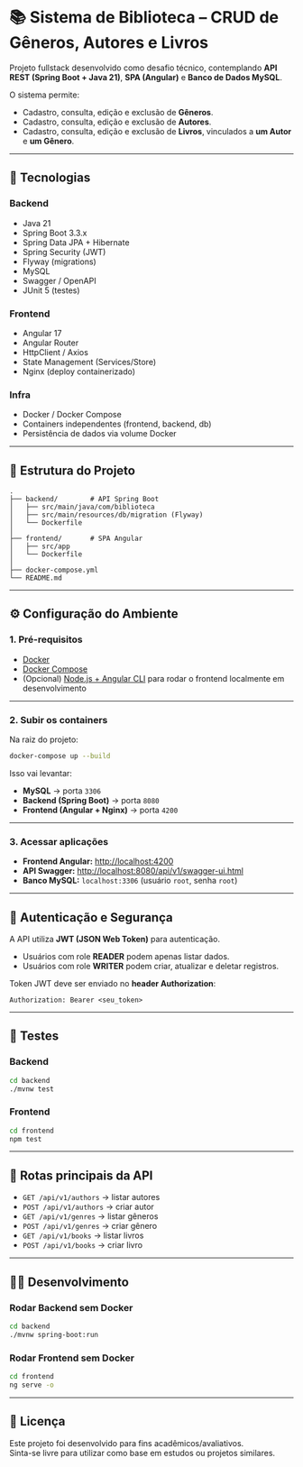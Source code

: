 # 📚 Sistema de Biblioteca – CRUD de Gêneros, Autores e Livros

Projeto fullstack desenvolvido como desafio técnico, contemplando **API REST (Spring Boot + Java 21)**, **SPA (Angular)** e **Banco de Dados MySQL**.  

O sistema permite:
- Cadastro, consulta, edição e exclusão de **Gêneros**.
- Cadastro, consulta, edição e exclusão de **Autores**.
- Cadastro, consulta, edição e exclusão de **Livros**, vinculados a **um Autor** e **um Gênero**.

---

## 🚀 Tecnologias

### Backend
- Java 21
- Spring Boot 3.3.x
- Spring Data JPA + Hibernate
- Spring Security (JWT)
- Flyway (migrations)
- MySQL
- Swagger / OpenAPI
- JUnit 5 (testes)

### Frontend
- Angular 17
- Angular Router
- HttpClient / Axios
- State Management (Services/Store)
- Nginx (deploy containerizado)

### Infra
- Docker / Docker Compose
- Containers independentes (frontend, backend, db)
- Persistência de dados via volume Docker

---

## 📂 Estrutura do Projeto

```
.
├── backend/        # API Spring Boot
│   ├── src/main/java/com/biblioteca
│   ├── src/main/resources/db/migration (Flyway)
│   └── Dockerfile
│
├── frontend/       # SPA Angular
│   ├── src/app
│   └── Dockerfile
│
├── docker-compose.yml
└── README.md
```

---

## ⚙️ Configuração do Ambiente

### 1. Pré-requisitos
- [Docker](https://docs.docker.com/get-docker/)
- [Docker Compose](https://docs.docker.com/compose/install/)
- (Opcional) [Node.js + Angular CLI](https://angular.io/cli) para rodar o frontend localmente em desenvolvimento

---

### 2. Subir os containers
Na raiz do projeto:

```bash
docker-compose up --build
```

Isso vai levantar:
- **MySQL** → porta `3306`
- **Backend (Spring Boot)** → porta `8080`
- **Frontend (Angular + Nginx)** → porta `4200`

---

### 3. Acessar aplicações

- **Frontend Angular:** [http://localhost:4200](http://localhost:4200)  
- **API Swagger:** [http://localhost:8080/api/v1/swagger-ui.html](http://localhost:8080/api/v1/swagger-ui.html)  
- **Banco MySQL:** `localhost:3306` (usuário `root`, senha `root`)

---

## 🔑 Autenticação e Segurança

A API utiliza **JWT (JSON Web Token)** para autenticação.  
- Usuários com role **READER** podem apenas listar dados.  
- Usuários com role **WRITER** podem criar, atualizar e deletar registros.  

Token JWT deve ser enviado no **header Authorization**:

```
Authorization: Bearer <seu_token>
```

---

## 🧪 Testes

### Backend
```bash
cd backend
./mvnw test
```

### Frontend
```bash
cd frontend
npm test
```

---

## 📌 Rotas principais da API

- `GET /api/v1/authors` → listar autores  
- `POST /api/v1/authors` → criar autor  
- `GET /api/v1/genres` → listar gêneros  
- `POST /api/v1/genres` → criar gênero  
- `GET /api/v1/books` → listar livros  
- `POST /api/v1/books` → criar livro  

---

## 👨‍💻 Desenvolvimento

### Rodar Backend sem Docker
```bash
cd backend
./mvnw spring-boot:run
```

### Rodar Frontend sem Docker
```bash
cd frontend
ng serve -o
```

---

## 📜 Licença
Este projeto foi desenvolvido para fins acadêmicos/avaliativos.  
Sinta-se livre para utilizar como base em estudos ou projetos similares.

